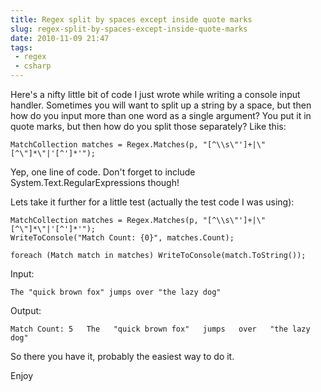 ---title: Regex split by spaces except inside quote marksslug: regex-split-by-spaces-except-inside-quote-marksdate: 2010-11-09 21:47tags: - regex - csharp---Here's a nifty little bit of code I just wrote while writing a console input handler. Sometimes you will want to split up a string by a space, but then how do you input more than one word as a single argument? You put it in quote marks, but then how do you split those separately? Like this:

    MatchCollection matches = Regex.Matches(p, "[^\\s\"']+|\"[^\"]*\"|'[^']*'");

Yep, one line of code. Don't forget to include System.Text.RegularExpressions though!

Lets take it further for a little test (actually the test code I was using):

    MatchCollection matches = Regex.Matches(p, "[^\\s\"']+|\"[^\"]*\"|'[^']*'");
    WriteToConsole("Match Count: {0}", matches.Count);

    foreach (Match match in matches) WriteToConsole(match.ToString());

Input:

`The "quick brown fox" jumps over "the lazy dog"`

Output:

`Match Count: 5  
 The  
 "quick brown fox"  
 jumps  
 over  
 "the lazy dog"`

So there you have it, probably the easiest way to do it.

Enjoy
